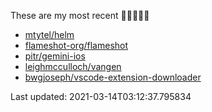 These are my most recent 🌟🌟🌟🌟🌟

* [mtytel/helm](https://github.com/mtytel/helm)
* [flameshot-org/flameshot](https://github.com/flameshot-org/flameshot)
* [pitr/gemini-ios](https://github.com/pitr/gemini-ios)
* [leighmcculloch/vangen](https://github.com/leighmcculloch/vangen)
* [bwgjoseph/vscode-extension-downloader](https://github.com/bwgjoseph/vscode-extension-downloader)

Last updated: 2021-03-14T03:12:37.795834
